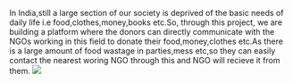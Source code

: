 In India,still a large section of our society is deprived of the basic needs of daily life i.e food,clothes,money,books etc.So, through this project, we are building a platform where the donors can directly communicate with the NGOs working in this field to donate their food,money,clothes etc.As there is a large amount of food wastage in parties,mess etc,so they can easily contact the nearest woring NGO through this and NGO will recieve it from them.
<a href="https://heroku.com/deploy" target="_blank"><img src="https://www.herokucdn.com/deploy/button.svg"></a>
